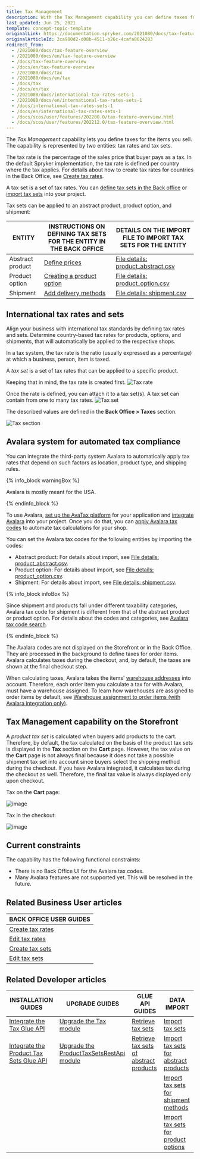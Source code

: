 ```yaml
---
title: Tax Management
description: With the Tax Management capability you can define taxes for the items you sell.
last_updated: Jun 25, 2021
template: concept-topic-template
originalLink: https://documentation.spryker.com/2021080/docs/tax-feature-overview
originalArticleId: 2ca980d2-d08b-4511-b26c-4cafa8624283
redirect_from:
  - /2021080/docs/tax-feature-overview
  - /2021080/docs/en/tax-feature-overview
  - /docs/tax-feature-overview
  - /docs/en/tax-feature-overview
  - /2021080/docs/tax
  - /2021080/docs/en/tax
  - /docs/tax
  - /docs/en/tax
  - /2021080/docs/international-tax-rates-sets-1
  - /2021080/docs/en/international-tax-rates-sets-1
  - /docs/international-tax-rates-sets-1
  - /docs/en/international-tax-rates-sets-1
  - /docs/scos/user/features/202200.0/tax-feature-overview.html
  - /docs/scos/user/features/202212.0/tax-feature-overview.html  
---
```


The *Tax Management* capability lets you define taxes for the items you sell. The capability is represented by two entities: tax rates and tax sets.

The tax rate is the percentage of the sales price that buyer pays as a tax. In the default Spryker implementation, the tax rate is defined per country where the tax applies. For details about how to create tax rates for countries in the Back Office, see [Create tax rates](/docs/pbc/all/tax-management/{{site.version}}/manage-in-the-back-office/create-tax-rates.html).

A tax set is a set of tax rates. You can [define tax sets in the Back office](/docs/pbc/all/tax-management/{{site.version}}/manage-in-the-back-office/create-tax-sets.html) or[ import tax sets](/docs/pbc/all/tax-management/{{site.version}}/import-and-export-data/import-tax-sets.html) into your project.

Tax sets can be applied to an abstract product, product option, and shipment:


| ENTITY | INSTRUCTIONS ON DEFINING TAX SETS FOR THE ENTITY IN THE BACK OFFICE  | DETAILS ON THE IMPORT FILE TO IMPORT TAX SETS FOR THE ENTITY |
| --- | --- | --- |
| Abstract product | [Define prices](/docs/pbc/all/product-information-management/{{page.version}}/manage-in-the-back-office/products/manage-abstract-products-and-product-bundles/create-abstract-products-and-product-bundles.html#define-prices) | [File details: product_abstract.csv](/docs/scos/dev/data-import/{{site.version}}/data-import-categories/catalog-setup/products/file-details-product-abstract.csv.html) |
| Product option | [Creating a product option](/docs/scos/user/back-office-user-guides/{{site.version}}/catalog/product-options/create-product-options.html) | [File details: product_option.csv](/docs/scos/dev/data-import/{{site.version}}/data-import-categories/special-product-types/product-options/file-details-product-option.csv.html) |
| Shipment | [Add delivery methods](/docs/pbc/all/carrier-management/{{site.version}}/manage-in-the-back-office/add-delivery-methods.html) | [File details: shipment.csv](/docs/scos/dev/data-import/{{site.version}}/data-import-categories/commerce-setup/file-details-shipment.csv.html) |

## International tax rates and sets

Align your business with international tax standards by defining tax rates and sets. Determine country-based tax rates for products, options, and shipments, that will automatically be applied to the respective shops.

In a tax system, the tax rate is the ratio (usually expressed as a percentage) at which a business, person, item is taxed.

A *tax set* is a set of tax rates that can be applied to a specific product.

Keeping that in mind, the tax rate is created first.
![Tax rate](https://spryker.s3.eu-central-1.amazonaws.com/docs/Features/Tax/International+Tax+Rates+&+Sets/tax-rate.gif)

Once the rate is defined, you can attach it to a tax set(s). A tax set can contain from one to many tax rates.
![Tax set](https://spryker.s3.eu-central-1.amazonaws.com/docs/Features/Tax/International+Tax+Rates+&+Sets/tax-set.gif)

The described values are defined in the **Back Office&nbsp;<span aria-label="and then">></span> Taxes** section.

![Tax section](https://spryker.s3.eu-central-1.amazonaws.com/docs/Features/Tax/International+Tax+Rates+&+Sets/taxes-section.gif)

## Avalara system for automated tax compliance

You can integrate the third-party system Avalara to automatically apply tax rates that depend on such factors as location, product type, and shipping rules.

{% info_block warningBox %}

Avalara is mostly meant for the USA.

{% endinfo_block %}

To use Avalara, [set up the AvaTax platform](https://help.avalara.com/Avalara_AvaTax_Update/Set_up_AvaTax_Update) for your application and [integrate Avalara](/docs/scos/dev/technology-partner-guides/{{site.version}}/taxes/avalara/integrating-avalara.html) into your project. Once you do that, you can [apply Avalara tax codes](https://help.avalara.com/Avalara_AvaTax_Update/Avalara_tax_codes) to automate tax calculations for your shop.

You can set the Avalara tax codes for the following entities by importing the codes:

* Abstract product: For details about import, see [File details: product_abstract.csv](/docs/scos/dev/data-import/{{site.version}}/data-import-categories/catalog-setup/products/file-details-product-abstract.csv.html).
* Product option: For details about import, see [File details: product_option.csv](/docs/scos/dev/data-import/{{site.version}}/data-import-categories/special-product-types/product-options/file-details-product-option.csv.html).
* Shipment: For details about import, see [File details: shipment.csv](/docs/scos/dev/data-import/{{site.version}}/data-import-categories/commerce-setup/file-details-shipment.csv.html).

{% info_block infoBox %}

Since shipment and products fall under different taxability categories, Avalara tax code for shipment is different from that of the abstract product or product option. For details about the codes and categories, see [Avalara tax code search](https://taxcode.avatax.avalara.com/).

{% endinfo_block %}

The Avalara codes are not displayed on the Storefront or in the Back Office. They are processed in the background to define taxes for order items. Avalara calculates taxes during the checkout, and, by default, the taxes are shown at the final checkout step.

When calculating taxes, Avalara takes the items' [warehouse addresses](/docs/pbc/all/warehouse-management-system/{{site.version}}/inventory-management-feature-overview.html#defining-a-warehouse-address) into account. Therefore, each order item you calculate a tax for with Avalara, must have a warehouse assigned. To learn how warehouses are assigned to order items by default, see [Warehouse assignment to order items (with Avalara integration only)](/docs/pbc/all/warehouse-management-system/{{site.version}}/inventory-management-feature-overview.html#warehouse-assignment-to-order-items-with-avalara-integration-only).

## Tax Management capability on the Storefront

A *product tax set* is calculated when buyers add products to the cart. Therefore, by default, the tax calculated on the basis of the product tax sets is displayed in the **Tax** section on the **Cart** page. However, the tax value on the **Cart** page is not always final because it does not take a possible shipment tax set into account since buyers select the shipping method during the checkout. If you have Avalara integrated, it calculates tax during the checkout as well. Therefore, the final tax value is always displayed only upon checkout.

Tax on the **Cart** page:

![image](https://spryker.s3.eu-central-1.amazonaws.com/docs/Features/Tax/tax-in-cart.png)

Tax in the checkout:

![image](https://spryker.s3.eu-central-1.amazonaws.com/docs/Features/Tax/tax-in-checkout.png)

## Current constraints

The capability has the following functional constraints:

* There is no Back Office UI for the Avalara tax codes.
* Many Avalara features are not supported yet. This will be resolved in the future.


## Related Business User articles

|BACK OFFICE USER GUIDES|
|---|
| [Create tax rates](/docs/pbc/all/tax-management/{{site.version}}/manage-in-the-back-office/create-tax-rates.html) |
| [Edit tax rates](/docs/pbc/all/tax-management/{{site.version}}/manage-in-the-back-office/edit-tax-rates.html) |
| [Create tax sets](/docs/pbc/all/tax-management/{{site.version}}/manage-in-the-back-office/create-tax-sets.html) |
| [Edit tax sets](/docs/pbc/all/tax-management/{{site.version}}/manage-in-the-back-office/edit-tax-sets.html) |

## Related Developer articles

| INSTALLATION GUIDES | UPGRADE GUIDES | GLUE API GUIDES | DATA IMPORT |
|---|---|---|---|
| [Integrate the Tax Glue API](/docs/pbc/all/tax-management/{{site.version}}/install-and-upgrade/integrate-the-tax-glue-api.html) | [Upgrade the Tax module](/docs/pbc/all/tax-management/{{site.version}}/install-and-upgrade/upgrade-the-tax-module.html) | [Retrieve tax sets](/docs/pbc/all/tax-management/{{site.version}}/manage-via-glue-api/retrieve-tax-sets.html)  | [Import tax sets](/docs/pbc/all/tax-management/{{site.version}}/import-and-export-data/import-tax-sets.html) |
| [Integrate the Product Tax Sets Glue API](/docs/pbc/all/tax-management/{{site.version}}/install-and-upgrade/integrate-the-product-tax-sets-glue-api.html) | [Upgrade the ProductTaxSetsRestApi module](/docs/pbc/all/tax-management/{{site.version}}/install-and-upgrade/upgrade-the-producttaxsetsrestapi-module.html) | [Retrieve tax sets of abstract products](/docs/pbc/all/tax-management/{{site.version}}/manage-via-glue-api/retrieve-tax-sets-when-retrieving-abstract-products.html) | [Import tax sets for abstract products](/docs/pbc/all/tax-management/{{site.version}}/import-and-export-data/import-tax-sets-for-abstract-products.html) |
| | | | [Import tax sets for shipment methods](/docs/pbc/all/tax-management/{{site.version}}/import-and-export-data/import-tax-sets-for-shipment-methods.html) |
| | | | [Import tax sets for product options](/docs/pbc/all/tax-management/{{site.version}}/import-and-export-data/import-tax-sets-for-product-options.html) |

<!--
| [Integrate Avalara](/docs/pbc/all/tax-management/{{site.version}}/third-party-integrations/integrate-avalara.html) |
| [Integrrate Avalara Tax + Shipment feature](/docs/scos/dev/technology-partner-guides/{{site.version}}/taxes/avalara/integrating-avalara-tax-shipment.html) |
| [Integrate Avalara Tax + Product Options feature](/docs/pbc/all/tax-management/{{site.version}}/third-party-integrations/integrate-avalara-tax-product-options.html) |
-->
